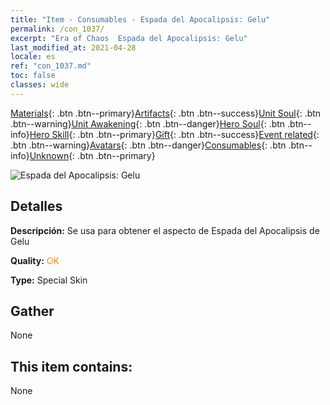 ```yaml
---
title: "Item - Consumables - Espada del Apocalipsis: Gelu"
permalink: /con_1037/
excerpt: "Era of Chaos  Espada del Apocalipsis: Gelu"
last_modified_at: 2021-04-28
locale: es
ref: "con_1037.md"
toc: false
classes: wide
---
```

 [Materials](/ItemsES/){: .btn .btn--primary}[Artifacts](/ItemsES/Artifacts/){: .btn .btn--success}[Unit Soul](/ItemsES/UnitSoul/){: .btn .btn--warning}[Unit Awakening](/ItemsES/UnitAwakening/){: .btn .btn--danger}[Hero Soul](/ItemsES/HeroSoul/){: .btn .btn--info}[Hero Skill](/ItemsES/HeroSkill/){: .btn .btn--primary}[Gift](/ItemsES/Gift/){: .btn .btn--success}[Event related](/ItemsES/Events/){: .btn .btn--warning}[Avatars](/ItemsES/Avatars/){: .btn .btn--danger}[Consumables](/ItemsES/Consumables/){: .btn .btn--info}[Unknown](/ItemsES/Unknown/){: .btn .btn--primary}

 ![Espada del Apocalipsis: Gelu](/images/h/h_Gelu4.jpg)

## Detalles
 **Descripción:** Se usa para obtener el aspecto de Espada del Apocalipsis de Gelu

 **Quality:** <span style="color: #FF8C00">OK</span>

 **Type:** Special Skin

## Gather

  None

## This item contains:

  None

